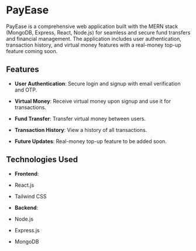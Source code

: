 # PayEase

  

PayEase is a comprehensive web application built with the MERN stack (MongoDB, Express, React, Node.js) for seamless and secure fund transfers and financial management. The application includes user authentication, transaction history, and virtual money features with a real-money top-up feature coming soon.

  
  

## Features

  

-  **User Authentication**: Secure login and signup with email verification and OTP.

-  **Virtual Money**: Receive virtual money upon signup and use it for transactions.

-  **Fund Transfer**: Transfer virtual money between users.

-  **Transaction History**: View a history of all transactions.

-  **Future Updates**: Real-money top-up feature to be added soon.

  

## Technologies Used

  

-  **Frontend**:

- React.js

- Tailwind CSS

  

-  **Backend**:

- Node.js

- Express.js

- MongoDB